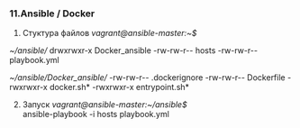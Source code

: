 ### 11.Ansible / Docker

1. Стуктура файлов
*vagrant@ansible-master:~$*

*~/ansible/*
drwxrwxr-x   Docker_ansible
-rw-rw-r--   hosts
-rw-rw-r--   playbook.yml

*~/ansible/Docker_ansible/*
-rw-rw-r--   .dockerignore
-rw-rw-r--   Dockerfile
-rwxrwxr-x   docker.sh*
-rwxrwxr-x   entrypoint.sh*

2. Запуск 
*vagrant@ansible-master:~/ansible$*  
ansible-playbook -i hosts playbook.yml
